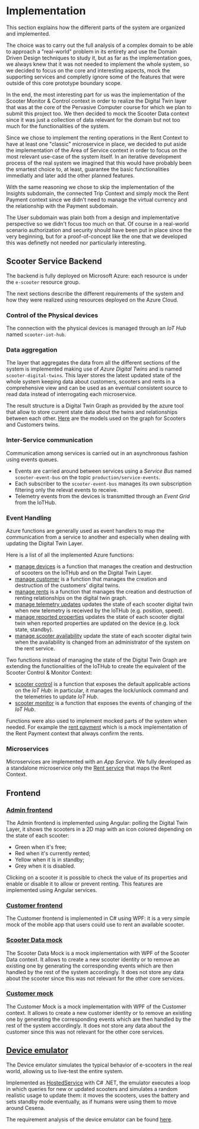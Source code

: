# Implementation

This section explains how the different parts of the system are organized and implemented.

The choice was to carry out the full analysis of a complex domain to be able to approach a "real-world" problem in its entirety and use the Domain Driven Design techniques to study it, but as far as the implementation goes, we always knew that it was not needed to implement the whole system, so we decided to focus on the core and interesting aspects, mock the supporting services and completly ignore some of the features that were outside of this core prototype boundary scope.

In the end, the most interesting part for us was the implementation of the Scooter Monitor & Control context in order to realize the Digital Twin layer that was at the core of the Pervasive Computer course for which we plan to submit this project too. We then decided to mock the Scooter Data context since it was just a collection of data relevant for the domain but not too much for the functionalities of the system.

Since we chose to implement the renting operations in the Rent Context to have at least one "classic" microservice in place, we decided to put aside the implementation of the Area of Service context in order to focus on the most relevant use-case of the system itself. In an iterative development process of the real system we imagined that this would have probably been the smartest choice to, at least, guarantee the basic functionalities immediatly and later add the other planned features.

With the same reasoning we chose to skip the implementation of the Insights subdomain, the connected Trip Context and simply mock the Rent Payment context since we didn't need to manage the virtual currency and the relationship with the Payment subdomain.

The User subdomain was plain both from a design and implementative perspective so we didn't focus too much on that. Of course in a real-world scenario authorization and security should have been put in place since the very beginning, but for a proof-of-concept like the one that we developed this was definetly not needed nor particularly interesting.

## Scooter Service Backend

The backend is fully deployed on Microsoft Azure: each resource is under the `e-scooter` resource group.

The next sections describe the different requirements of the system and how they were realized using resources deployed on the Azure Cloud.

### Control of the Physical devices
The connection with the physical devices is managed through an *IoT Hub* named `scooter-iot-hub`.
<!-- add something about the emulator? -->

### Data aggregation
The layer that aggregates the data from all the different sections of the system is implemented making use of *Azure Digital Twins* and is named `scooter-digital-twins`. This layer stores the latest updated state of the whole system keeping data about customers, scooters and rents in a comprehensive view and can be used as an eventual consistent source to read data instead of interrogating each microservice.

The result structure is a Digital Twin Graph as provided by the azure tool that allow to store current state data about the twins and relationships between each other. [Here](digital-twins-models.md) are the models used on the graph for Scooters and Customers twins.

### Inter-Service communication
Communication among services is carried out in an asynchronous fashion using events queues.

- Events are carried around between services using a *Service Bus* named `scooter-event-bus` on the topic `production/service-events`. 
- Each subscriber to the `scooter-event-bus` manages its own subscription filtering only the relevat events to receive.
- Telemetry events from the devices is transmitted through an *Event Grid* from the IoTHub.

### Event Handling
Azure functions are generally used as event handlers to map the communication from a service to another and especially when dealing with updating the Digital Twin Layer.

Here is a list of all the implemented Azure functions:

- [manage devices](https://github.com/e-scooter-2077/scooter-physical-control.manage-devices) is a function that manages the creation and destruction of scooters on the IoTHub and on the Digital Twin Layer.
- [manage customer](https://github.com/e-scooter-2077/customer.manage-customers) is a function that manages the creation and destruction of the customers' digital twins.
- [manage rents](https://github.com/e-scooter-2077/rent.manage-rents) is a function that manages the creation and destruction of renting relationships on the digital twin graph.
- [manage telemetry updates](https://github.com/e-scooter-2077/scooter-monitor.manage-telemetry-updates) updates the state of each scooter digital twin when new telemetry is received by the IoTHub (e.g. position, speed).
- [manage reported properties](https://github.com/e-scooter-2077/scooter-monitor.manage-reported-properties) updates the state of each scooter digital twin when reported properties are updated on the device (e.g. lock state, standby).
- [manage scooter availability](https://github.com/e-scooter-2077/rent.manage-scooter-availability) update the state of each scooter digital twin when the availability is changed from an administrator of the system on the rent service.

Two functions instead of managing the state of the Digital Twin Graph are extending the functionalities of the IoTHub to create the equivalent of the Scooter Control & Monitor Context: 
- [scooter control](https://github.com/e-scooter-2077/scooter-control) is a function that exposes the default applicable actions on the *IoT Hub*: in particular, it manages the lock/unlock command and the telemetries to update *IoT Hub*.
- [scooter monitor](https://github.com/e-scooter-2077/scooter-monitor) is a function that exposes the events of changing of the *IoT Hub*.

Functions were also used to implement mocked parts of the system when needed. For example the [rent payment](https://github.com/e-scooter-2077/rent-payment.mock) which is a mock implementation of the Rent Payment context that always confirm the rents.

### Microservices
Microservices are implemented with an *App Service*. We fully developed as a standalone microservice only the [Rent service](https://github.com/e-scooter-2077/rent-service) that maps the Rent Context.
<!--add something here to explain how the rent service is implemented maybe-->


## Frontend

### [Admin frontend](https://github.com/e-scooter-2077/admin-frontend)

The Admin frontend is implemented using Angular: polling the Digital Twin Layer, it shows the scooters in a 2D map with an icon colored depending on the state of each scooter:

- Green when it's free;
- Red when it's currently rented;
- Yellow when it is in standby;
- Grey when it is disabled.
  
Clicking on a scooter it is possible to check the value of its properties and enable or disable it to allow or prevent renting.
This features are implemented using Angular services.

### [Customer frontend](https://github.com/e-scooter-2077/customer-frontend)

The Customer frontend is implemented in C# using WPF: it is a very simple mock of the mobile app that users could use to rent an available scooter. 

### [Scooter Data mock](https://github.com/e-scooter-2077/scooter-data.mock)

The Scooter Data Mock is a mock implementation with WPF of the Scooter Data context. It allows to create a new scooter identity or to remove an existing one by generating the corresponding events which are then handled by the rest of the system accordingly. It does not store any data about the scooter since this was not relevant for the other core services.

### [Customer mock](https://github.com/e-scooter-2077/customer.mock)
The Customer Mock is a mock implementation with WPF of the Customer context. It allows to create a new customer identity or to remove an existing one by generating the corresponding events which are then handled by the rest of the system accordingly. It does not store any data about the customer since this was not relevant for the other core services.

## [Device emulator](https://github.com/e-scooter-2077/device-emulator)

The Device emulator simulates the typical behavior of e-scooters in the real world, allowing us to live-test the entire system.

Implemented as [HostedService](https://docs.microsoft.com/en-us/aspnet/core/fundamentals/host/hosted-services?view=aspnetcore-6.0&tabs=visual-studio) with C# .NET, the emulator executes a loop in which queries for new or updated scooters and simulates a random realistic usage to update them: it moves the scooters, uses the battery and sets standby mode eventually, as if humans were using them to move around Cesena.

The requirement analysis of the device emulator can be found [here](https://e-scooter-2077.github.io/documentation/Device%20Emulator/Requirements.html).
